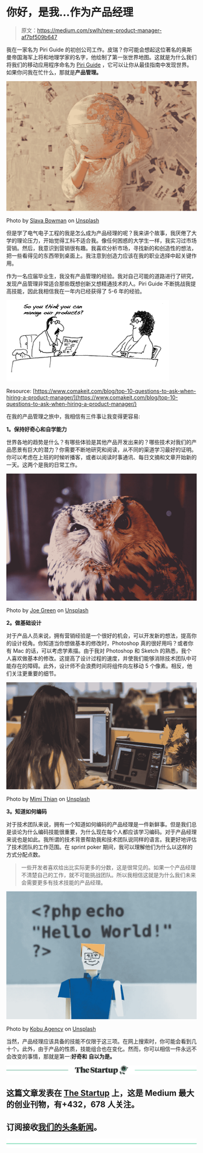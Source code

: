 # 你好，是我…作为产品经理

> 原文：<https://medium.com/swlh/new-product-manager-af7bf509b647>

我在一家名为 Piri Guide 的初创公司工作。皮瑞？你可能会想起这位著名的奥斯曼帝国海军上将和地理学家的名字，他绘制了第一张世界地图。这就是为什么我们将我们的移动应用程序命名为 [Piri Guide](http://www.piri.to/download) ，它可以让你从最佳指南中发现世界。如果你问我在忙什么，那就是**产品管理。**

![](img/5cafcd3e25c5eba577423b26be2db95b.png)

Photo by [Slava Bowman](https://unsplash.com/photos/VVgVlH1D10U?utm_source=unsplash&utm_medium=referral&utm_content=creditCopyText) on [Unsplash](https://unsplash.com/search/photos/world-map-piri?utm_source=unsplash&utm_medium=referral&utm_content=creditCopyText)

但是学了电气电子工程的我是怎么成为产品经理的呢？我来讲个故事，我厌倦了大学的理论压力，开始觉得工科不适合我。像任何困惑的大学生一样，我实习过市场营销。然后，我意识到营销很有趣。我喜欢分析市场，寻找新的和创造性的想法，把一些看得见的东西带到桌面上。我注意到创造力应该在我的职业选择中起关键作用。

作为一名应届毕业生，我没有产品管理的经验。我对自己可能的道路进行了研究，发现产品管理非常适合那些既想创新又想精通技术的人。Piri Guide 不断挑战我提高技能，因此我相信我在一年内已经获得了 5-6 年的经验。

![](img/c12cad46aaeeac9d53d4baf1edfccaa0.png)

Resource: [https://www.comakeit.com/blog/top-10-questions-to-ask-when-hiring-a-product-manager/](https://www.comakeit.com/blog/top-10-questions-to-ask-when-hiring-a-product-manager/)

在我的产品管理之旅中，我相信有三件事让我变得更容易:

**1。保持好奇心和自学能力**

世界各地的趋势是什么？有哪些体验是其他产品开发出来的？哪些技术对我们的产品愿景有巨大的潜力？你需要不断地研究和阅读，从不同的渠道学习最好的证明。你可以考虑在上班的时候听播客，或者以阅读时事通讯、每日文摘和文章开始新的一天。这两个是我的日常工作。

![](img/598871c07fb59b8bbda8dea370c43d90.png)

Photo by [Joe Green](https://unsplash.com/photos/bfJjBskA3gA?utm_source=unsplash&utm_medium=referral&utm_content=creditCopyText) on [Unsplash](https://unsplash.com/search/photos/curious?utm_source=unsplash&utm_medium=referral&utm_content=creditCopyText)

**2。做基础设计**

对于产品人员来说，拥有营销经验是一个很好的机会，可以开发新的想法，提高你的设计视角。你知道当你想做基本的修改时，Photoshop 真的很好用吗？或者你有 Mac 的话，可以考虑学素描。由于我对 Photoshop 和 Sketch 的熟悉，我个人喜欢做基本的修改。这提高了设计过程的速度，并使我们能够消除技术团队中可能存在的障碍。此外，设计师不会浪费时间将组件向左移动 5 个像素。相反，他们关注更重要的细节。

![](img/1f3ca646ed051b97e602a0783cbf5e3e.png)

Photo by [Mimi Thian](https://unsplash.com/photos/tkFRFunRDbw?utm_source=unsplash&utm_medium=referral&utm_content=creditCopyText) on [Unsplash](https://unsplash.com/search/photos/designer?utm_source=unsplash&utm_medium=referral&utm_content=creditCopyText)

**3。知道如何编码**

对于技术团队来说，拥有一个知道如何编码的产品经理是一件新鲜事。但是我们总是谈论为什么编码技能很重要，为什么现在每个人都应该学习编码。对于产品经理来说也是如此。我所谓的技术背景帮助我和技术团队说同样的语言。我更好地评估了技术团队的工作范围。在 sprint poker 期间，我可以理解他们为什么以这样的方式分配点数。

> 一些开发者喜欢给出比实际更多的分数，这是很常见的。如果一个产品经理不清楚自己的工作，就不可能挑战团队。所以我相信这就是为什么我们未来会需要更多有技术技能的产品经理。

![](img/232936583bc4d800418b0145c5d6e970.png)

Photo by [Kobu Agency](https://unsplash.com/photos/67L18R4tW_w?utm_source=unsplash&utm_medium=referral&utm_content=creditCopyText) on [Unsplash](https://unsplash.com/search/photos/code?utm_source=unsplash&utm_medium=referral&utm_content=creditCopyText)

当然，产品经理应该具备的技能不仅限于这三项。在网上搜索时，你可能会看到几十个。此外，由于产品的性质，技能组合也在变化。然而，你可以相信一件永远不会改变的事情，那就是第一:**好奇和** **自以为是。**

[![](img/308a8d84fb9b2fab43d66c117fcc4bb4.png)](https://medium.com/swlh)

## 这篇文章发表在 [The Startup](https://medium.com/swlh) 上，这是 Medium 最大的创业刊物，有+432，678 人关注。

## 订阅接收[我们的头条新闻](https://growthsupply.com/the-startup-newsletter/)。

[![](img/b0164736ea17a63403e660de5dedf91a.png)](https://medium.com/swlh)